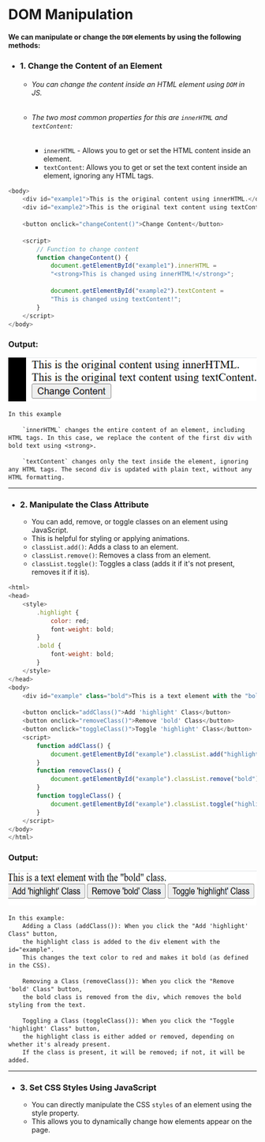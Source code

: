 # DOM Manipulation
#### We can manipulate or change the `DOM` elements by using the following methods:

- ### 1. Change the Content of an Element
  - ###### You can change the content inside an HTML element using `DOM` in JS.
  - ###### The two most common properties for this are `innerHTML` and `textContent`:
    - `innerHTML` - Allows you to get or set the HTML content inside an element.
    - `textContent`: Allows you to get or set the text content inside an element, ignoring any HTML tags.
```javascript
<body>
    <div id="example1">This is the original content using innerHTML.</div>
    <div id="example2">This is the original text content using textContent.</div>

    <button onclick="changeContent()">Change Content</button>

    <script>
        // Function to change content
        function changeContent() {
            document.getElementById("example1").innerHTML = 
            "<strong>This is changed using innerHTML!</strong>";

            document.getElementById("example2").textContent = 
            "This is changed using textContent!";
        }
    </script>
</body>
```

### Output:
<img src="./assets/manipulation1.gif">

```
In this example

    `innerHTML` changes the entire content of an element, including HTML tags. In this case, we replace the content of the first div with bold text using <strong>.

    `textContent` changes only the text inside the element, ignoring any HTML tags. The second div is updated with plain text, without any HTML formatting.
```

---

- ### 2. Manipulate the Class Attribute
  - You can add, remove, or toggle classes on an element using JavaScript. 
  - This is helpful for styling or applying animations.
  - `classList.add()`: Adds a class to an element.
  - `classList.remove()`: Removes a class from an element.
  - `classList.toggle()`: Toggles a class (adds it if it's not present, removes it if it is).
```javascript
<html>
<head>
    <style>
        .highlight {
            color: red;
            font-weight: bold;
        }
        .bold {
            font-weight: bold;
        }
    </style>
</head>
<body>
    <div id="example" class="bold">This is a text element with the "bold" class.</div>

    <button onclick="addClass()">Add 'highlight' Class</button>
    <button onclick="removeClass()">Remove 'bold' Class</button>
    <button onclick="toggleClass()">Toggle 'highlight' Class</button>
    <script>
        function addClass() {
            document.getElementById("example").classList.add("highlight");
        }
        function removeClass() {
            document.getElementById("example").classList.remove("bold");
        }
        function toggleClass() {
            document.getElementById("example").classList.toggle("highlight");
        }
    </script>
</body>
</html>
```

### Output:
<img src="./assets/manipulation2.gif" height="70">

```
In this example:
    Adding a Class (addClass()): When you click the "Add 'highlight' Class" button,
    the highlight class is added to the div element with the id="example".
    This changes the text color to red and makes it bold (as defined in the CSS).

    Removing a Class (removeClass()): When you click the "Remove 'bold' Class" button, 
    the bold class is removed from the div, which removes the bold styling from the text.

    Toggling a Class (toggleClass()): When you click the "Toggle 'highlight' Class" button,
    the highlight class is either added or removed, depending on whether it's already present. 
    If the class is present, it will be removed; if not, it will be added.
```

---

- ### 3. Set CSS Styles Using JavaScript
  - You can directly manipulate the CSS `styles` of an element using the style property. 
  - This allows you to dynamically change how elements appear on the page.












